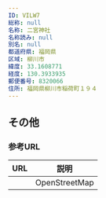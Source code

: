```yaml
---
ID: VILW7
総称: null
名称: 二宮神社
名称読み: null
別名: null
都道府県: 福岡県
区域: 柳川市
緯度: 33.1608771
経度: 130.3933935
郵便番号: 8320066
住所: 福岡県柳川市稲荷町１９４
---
```


## その他

### 参考URL

| URL | 説明          |
| --- | ------------- |
|     | OpenStreetMap |
